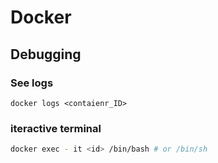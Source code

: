 # Docker 
## Debugging
### See logs
```
docker logs <contaienr_ID>
```
### iteractive terminal
```sh
docker exec - it <id> /bin/bash # or /bin/sh
```

